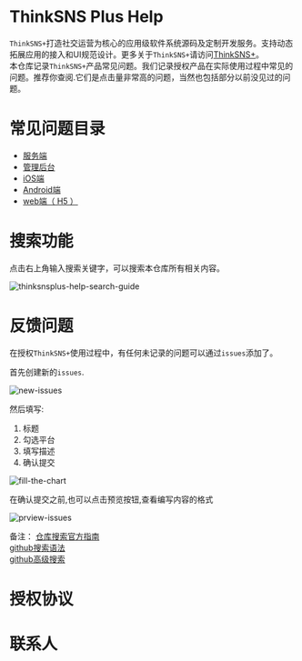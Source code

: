 # ThinkSNS Plus Help

`ThinkSNS+`打造社交运营为核心的应用级软件系统源码及定制开发服务。支持动态拓展应用的接入和UI规范设计。更多关于`ThinkSNS+`请访问[ThinkSNS+](http://www.thinksns.com/index.html)。</br>
本仓库记录`ThinkSNS+`产品常见问题。我们记录授权产品在实际使用过程中常见的问题。推荐你查阅.它们是点击量非常高的问题，当然也包括部分以前没见过的问题。</br>

# 常见问题目录

* [服务端]()
* [管理后台]()
* [iOS端]()
* [Android端]()
* [web端（ H5 ）]()

# 搜索功能

点击右上角输入搜索关键字，可以搜索本仓库所有相关内容。

![thinksnsplus-help-search-guide](http://orktyepkm.bkt.clouddn.com/thinksnsplus-help-search-guide.png?watermark/1/image/aHR0cDovL29ya3hra296di5ia3QuY2xvdWRkbi5jb20vVFMrc2h1aXlpbi5wbmc=/dissolve/100/gravity/SouthEast/dx/15/dy/15|imageslim)

# 反馈问题

在授权`ThinkSNS+`使用过程中，有任何未记录的问题可以通过`issues`添加了。

首先创建新的`issues`.

![new-issues](http://orktyepkm.bkt.clouddn.com/new-issues.png?watermark/1/image/aHR0cDovL29ya3hra296di5ia3QuY2xvdWRkbi5jb20vVFMrc2h1aXlpbi5wbmc=/dissolve/100/gravity/SouthEast/dx/15/dy/15|imageslim)

然后填写:

1. 标题
2. 勾选平台
3. 填写描述
4. 确认提交

![fill-the-chart](http://orktyepkm.bkt.clouddn.com/fill-the-chart.png?watermark/1/image/aHR0cDovL29ya3hra296di5ia3QuY2xvdWRkbi5jb20vVFMrc2h1aXlpbi5wbmc=/dissolve/100/gravity/SouthEast/dx/15/dy/15|imageslim)

在确认提交之前,也可以点击预览按钮,查看编写内容的格式

![prview-issues](http://orktyepkm.bkt.clouddn.com/prview-issues.png?watermark/1/image/aHR0cDovL29ya3hra296di5ia3QuY2xvdWRkbi5jb20vVFMrc2h1aXlpbi5wbmc=/dissolve/100/gravity/SouthEast/dx/15/dy/15|imageslim)


备注：
[仓库搜索官方指南](https://help.github.com/articles/searching-repositories/)</br>
[github搜索语法](https://help.github.com/articles/search-syntax/)</br>
[github高级搜索](https://help.github.com/articles/advanced-search/)</br>


# 授权协议

# 联系人


